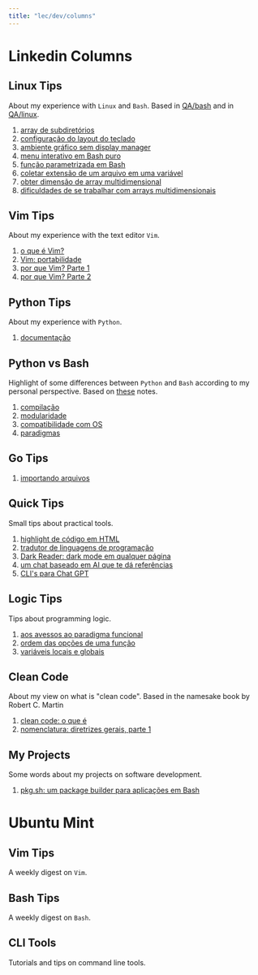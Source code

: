 ```yaml
---
title: "lec/dev/columns"
---
```


Linkedin Columns
==================

Linux Tips
--------

About my experience with `Linux` and `Bash`. Based in [QA/bash](https://yxmartins/doc/QA/bash) and in
[QA/linux](https://yxmartins/doc/QA/linux). 

1. [array de subdiretórios](https://www.linkedin.com/feed/update/urn:li:activity:7059895991105130496/?updateEntityUrn=urn%3Ali%3Afs_feedUpdate%3A%28V2%2Curn%3Ali%3Aactivity%3A7059895991105130496%29)
2. [configuração do layout do teclado](https://www.linkedin.com/feed/update/urn:li:activity:7061779983584645121/?updateEntityUrn=urn%3Ali%3Afs_feedUpdate%3A%28V2%2Curn%3Ali%3Aactivity%3A7061779983584645121%29)
3. [ambiente gráfico sem display manager](https://www.linkedin.com/feed/update/urn:li:activity:7061779983584645121/?updateEntityUrn=urn%3Ali%3Afs_feedUpdate%3A%28V2%2Curn%3Ali%3Aactivity%3A7061779983584645121%29)
4. [menu interativo em Bash puro](https://www.linkedin.com/feed/update/urn:li:activity:7070515527244292096/?updateEntityUrn=urn%3Ali%3Afs_feedUpdate%3A%28V2%2Curn%3Ali%3Aactivity%3A7070515527244292096%29)
5. [função parametrizada em Bash](https://www.linkedin.com/feed/update/urn:li:activity:7072920282671329280/?updateEntityUrn=urn%3Ali%3Afs_feedUpdate%3A%28V2%2Curn%3Ali%3Aactivity%3A7072920282671329280%29)
6. [coletar extensão de um arquivo em uma variável](https://www.linkedin.com/feed/update/urn:li:activity:7079438568133132288/?updateEntityUrn=urn%3Ali%3Afs_feedUpdate%3A%28V2%2Curn%3Ali%3Aactivity%3A7079438568133132288%29)
7. [obter dimensão de array multidimensional](https://www.linkedin.com/feed/update/urn:li:activity:7080168030437072897/?updateEntityUrn=urn%3Ali%3Afs_feedUpdate%3A%28V2%2Curn%3Ali%3Aactivity%3A7080168030437072897%29)
8. [dificuldades de se trabalhar com arrays multidimensionais](https://www.linkedin.com/feed/update/urn:li:activity:7083067144409595904/?updateEntityUrn=urn%3Ali%3Afs_feedUpdate%3A%28V2%2Curn%3Ali%3Aactivity%3A7083067144409595904%29)

Vim Tips
---------

About my experience with the text editor `Vim`.

1. [o que é Vim?](https://www.linkedin.com/feed/update/urn:li:activity:7065364501587517440/?updateEntityUrn=urn%3Ali%3Afs_feedUpdate%3A%28V2%2Curn%3Ali%3Aactivity%3A7065364501587517440%29)
2. [Vim: portabilidade](https://www.linkedin.com/feed/update/urn:li:activity:7066926726173401088/?updateEntityUrn=urn%3Ali%3Afs_feedUpdate%3A%28V2%2Curn%3Ali%3Aactivity%3A7066926726173401088%29)
3. [por que Vim? Parte 1](https://www.linkedin.com/feed/update/urn:li:activity:7072338225045905408/?updateEntityUrn=urn%3Ali%3Afs_feedUpdate%3A%28V2%2Curn%3Ali%3Aactivity%3A7072338225045905408%29)
4. [por que Vim? Parte 2](https://www.linkedin.com/feed/update/urn:li:activity:7072557884986769408/?updateEntityUrn=urn%3Ali%3Afs_feedUpdate%3A%28V2%2Curn%3Ali%3Aactivity%3A7072557884986769408%29)

Python Tips
------------

About my experience with `Python`.

1. [documentação](url)

Python vs Bash
----------------

Highlight of some differences between `Python` and `Bash` according to my personal perspective. Based on
[these](https://yxmartins.me/lec/dev/notes/python-vs-bash) notes.

1. [compilação](https://www.linkedin.com/feed/update/urn:li:activity:7060681496361148416/?updateEntityUrn=urn%3Ali%3Afs_feedUpdate%3A%28V2%2Curn%3Ali%3Aactivity%3A7060681496361148416%29)
2. [modularidade](https://www.linkedin.com/feed/update/urn:li:activity:7061792035820691458/?updateEntityUrn=urn%3Ali%3Afs_feedUpdate%3A%28V2%2Curn%3Ali%3Aactivity%3A7061792035820691458%29)
3. [compatibilidade com OS](https://www.linkedin.com/feed/update/urn:li:activity:7064705939303481345/?updateEntityUrn=urn%3Ali%3Afs_feedUpdate%3A%28V2%2Curn%3Ali%3Aactivity%3A7064705939303481345%29)
4. [paradigmas](https://www.linkedin.com/feed/update/urn:li:activity:7071931091342831616/?updateEntityUrn=urn%3Ali%3Afs_updateV2%3A%28urn%3Ali%3Aactivity%3A7071931091342831616%2CFEED_DETAIL%2CEMPTY%2CDEFAULT%2Cfalse%29)

Go Tips
----------

1. [importando arquivos](https://www.linkedin.com/feed/update/urn:li:activity:7082862227958996993/?updateEntityUrn=urn%3Ali%3Afs_feedUpdate%3A%28V2%2Curn%3Ali%3Aactivity%3A7082862227958996993%29)

Quick Tips
------------

Small tips about practical tools.

1. [highlight de código em HTML](https://www.linkedin.com/posts/yxmartins_html-css-highlight-activity-7067897485741977603-6uQQ?utm_source=share&utm_medium=member_desktop)
2. [tradutor de linguagens de programação](https://www.linkedin.com/feed/update/urn:li:activity:7073716332277415936/?updateEntityUrn=urn%3Ali%3Afs_feedUpdate%3A%28V2%2Curn%3Ali%3Aactivity%3A7073716332277415936%29)
3. [Dark Reader: dark mode em qualquer página](https://www.linkedin.com/feed/update/urn:li:activity:7074007432204607488/?updateEntityUrn=urn%3Ali%3Afs_feedUpdate%3A%28V2%2Curn%3Ali%3Aactivity%3A7074007432204607488%29)
4. [um chat baseado em AI que te dá referências](https://www.linkedin.com/feed/update/urn:li:activity:7074031198959763456/?updateEntityUrn=urn%3Ali%3Afs_feedUpdate%3A%28V2%2Curn%3Ali%3Aactivity%3A7074031198959763456%29)
5. [CLI's para Chat GPT](https://www.linkedin.com/feed/update/urn:li:activity:7077320209895702528/?updateEntityUrn=urn%3Ali%3Afs_feedUpdate%3A%28V2%2Curn%3Ali%3Aactivity%3A7077320209895702528%29)

Logic Tips
-----------

Tips about programming logic.

1. [aos avessos ao paradigma funcional](https://www.linkedin.com/posts/yxmartins_functionalprogramming-programaaexaetofuncional-activity-7067891253605982208-P8pi?utm_source=share&utm_medium=member_desktop)
2. [ordem das opções de uma função](https://www.linkedin.com/feed/update/urn:li:activity:7074732223391834113/?updateEntityUrn=urn%3Ali%3Afs_feedUpdate%3A%28V2%2Curn%3Ali%3Aactivity%3A7074732223391834113%29)
3. [variáveis locais e globais](https://www.linkedin.com/feed/update/urn:li:activity:7082377826510790656/?updateEntityUrn=urn%3Ali%3Afs_feedUpdate%3A%28V2%2Curn%3Ali%3Aactivity%3A7082377826510790656%29)

Clean Code
------------

About my view on what is "clean code". Based in the namesake book by Robert C. Martin

1. [clean code: o que é](https://www.linkedin.com/feed/update/urn:li:activity:7074369840232247297/?updateEntityUrn=urn%3Ali%3Afs_feedUpdate%3A%28V2%2Curn%3Ali%3Aactivity%3A7074369840232247297%29)
2. [nomenclatura: diretrizes gerais, parte 1](https://www.linkedin.com/feed/update/urn:li:activity:7082704756317536256/?updateEntityUrn=urn%3Ali%3Afs_feedUpdate%3A%28V2%2Curn%3Ali%3Aactivity%3A7082704756317536256%29)

My Projects
------------

Some words about my projects on software development.

1. [pkg.sh: um package builder para aplicações em Bash](https://www.linkedin.com/feed/update/urn:li:activity:7079209663572901888/?updateEntityUrn=urn%3Ali%3Afs_feedUpdate%3A%28V2%2Curn%3Ali%3Aactivity%3A7079209663572901888%29)

Ubuntu Mint
==============

Vim Tips
----------

A weekly digest on `Vim`.


Bash Tips
-----------

A weekly digest on `Bash`.

CLI Tools
------------

Tutorials and tips on command line tools.
